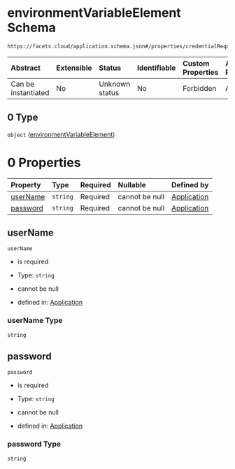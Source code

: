 # environmentVariableElement Schema

```txt
https://facets.cloud/application.schema.json#/properties/credentialRequests/properties/dbs/properties/mysql/items/0/properties/environmentVariables/items/0
```



| Abstract            | Extensible | Status         | Identifiable | Custom Properties | Additional Properties | Access Restrictions | Defined In                                                                                     |
| :------------------ | :--------- | :------------- | :----------- | :---------------- | :-------------------- | :------------------ | :--------------------------------------------------------------------------------------------- |
| Can be instantiated | No         | Unknown status | No           | Forbidden         | Allowed               | none                | [application.schema.json*](../../../assets/out/application.schema.json "open original schema") |

## 0 Type

`object` ([environmentVariableElement](application-properties-credentialrequests-properties-dbs-properties-mysql-items-mysqlelement-properties-environmentvariables-items-environmentvariableelement.md))

# 0 Properties

| Property              | Type     | Required | Nullable       | Defined by                                                                                                                                                                                                                                                                                                                                                                            |
| :-------------------- | :------- | :------- | :------------- | :------------------------------------------------------------------------------------------------------------------------------------------------------------------------------------------------------------------------------------------------------------------------------------------------------------------------------------------------------------------------------------ |
| [userName](#username) | `string` | Required | cannot be null | [Application](application-properties-credentialrequests-properties-dbs-properties-mysql-items-mysqlelement-properties-environmentvariables-items-environmentvariableelement-properties-username.md "https://facets.cloud/application.schema.json#/properties/credentialRequests/properties/dbs/properties/mysql/items/0/properties/environmentVariables/items/0/properties/userName") |
| [password](#password) | `string` | Required | cannot be null | [Application](application-properties-credentialrequests-properties-dbs-properties-mysql-items-mysqlelement-properties-environmentvariables-items-environmentvariableelement-properties-password.md "https://facets.cloud/application.schema.json#/properties/credentialRequests/properties/dbs/properties/mysql/items/0/properties/environmentVariables/items/0/properties/password") |

## userName



`userName`

*   is required

*   Type: `string`

*   cannot be null

*   defined in: [Application](application-properties-credentialrequests-properties-dbs-properties-mysql-items-mysqlelement-properties-environmentvariables-items-environmentvariableelement-properties-username.md "https://facets.cloud/application.schema.json#/properties/credentialRequests/properties/dbs/properties/mysql/items/0/properties/environmentVariables/items/0/properties/userName")

### userName Type

`string`

## password



`password`

*   is required

*   Type: `string`

*   cannot be null

*   defined in: [Application](application-properties-credentialrequests-properties-dbs-properties-mysql-items-mysqlelement-properties-environmentvariables-items-environmentvariableelement-properties-password.md "https://facets.cloud/application.schema.json#/properties/credentialRequests/properties/dbs/properties/mysql/items/0/properties/environmentVariables/items/0/properties/password")

### password Type

`string`
